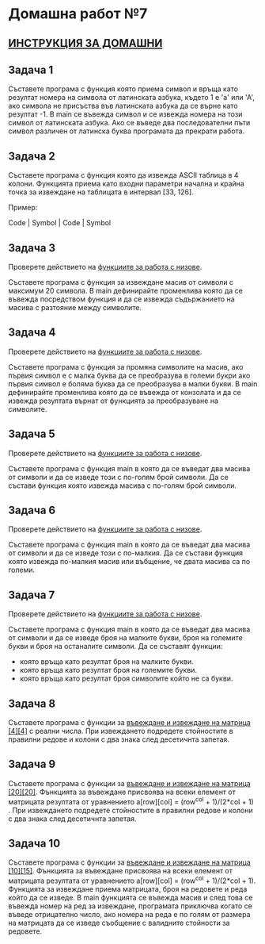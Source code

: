 # Домашна работ №7

## [ИНСТРУКЦИЯ ЗА ДОМАШНИ](README.md)

## Задача 1

Съставете програма с функция която приема символ и връща като резултат номера на символа от латинската азбука, където 1 е 'а' или 'А', ако символа не присъства във латинската азбука да се върне като резултат -1. В main се въвежда символ и се извежда номера на този символ от латинската азбука. Ако се въведе два последователни пъти символ различен от латинска буква програмата да прекрати работа.

## Задача 2

Съставете програма с функция която да извежда ASCII таблица в 4 колони. Функцията приема като входни параметри начална и крайна точка за извеждане на таблицата в интервал [33, 126].

Пример:

Code | Symbol | Code | Symbol

## Задача 3

Проверете действието на [функциите за работа с низове](Chapters&Strategies/String).

Съставете програма с функция за извеждане масив от символи с максимум 20 символа. В main дефинирайте променлива която да се въвежда посредством функция и да се извежда съдържанието на масива с разтояние между символите.

## Задача 4

Проверете действието на [функциите за работа с низове](Chapters&Strategies/String).

Съставете програма с функция за промяна символите на масив, ако първия символ е с малка буква да се преобразува в големи букри ако първия символ е боляма буква да се преобразува в малки букяи. В main дефинирайте променлива която да се въвежда от конзолата и да се извежда резултата върнат от функцията за преобразуване на символите.

## Задача 5

Проверете действието на [функциите за работа с низове](Chapters&Strategies/String).

Съставете програма с функция main в която да се въведат два масива от символи и да се изведе този с по-голям брой символи. Да се състави функция която извежда масива с по-голям брой символи.

## Задача 6

Проверете действието на [функциите за работа с низове](Chapters&Strategies/String).

Съставете програма с функция main в която да се въведат два масива от символи и да се изведе този с по-малкия. Да се състави функция която извежда по-малкия масив или въбщение, че двата масива са по големи.

## Задача 7

Проверете действието на [функциите за работа с низове](Chapters&Strategies/String).

Съставете програма с функция main в която да се въведат два масива от символи и да се изведе броя на малките букви, броя на големите букви и броя на останалите символи. Да се съставят функции:
- която връща като резултат броя на малките букви.
- която връща като резултат броя на големите букви.
- която връща като резултат броя символите който не са букви.

## Задача 8

Съставете програма с функции за [въвеждане и извеждане на матрица [4][4]](Chapters&Strategies/MultidimensionalArrays) с реални числа. При извеждането подредете стойностите в правилни редове и колони с два знака след десетичнта запетая. 

## Задача 9

Съставете програма с функции за [въвеждане и извеждане на матрица [20][20]](Chapters&Strategies/MultidimensionalArrays). Фънкцията за въвеждане присвоява на всеки елемент от матрицата резултата от уравнението a[row][col] = (row<sup>col</sup> + 1)/(2*col + 1) . При извеждането подредете стойностите в правилни редове и колони с два знака след десетичнта запетая. 

## Задача 10

Съставете програма с функции за [въвеждане и извеждане на матрица [10][15]](Chapters&Strategies/MultidimensionalArrays). Фънкцията за въвеждане присвоява на всеки елемент от матрицата резултата от уравнението a[row][col] = (row<sup>col</sup> + 1)/(2*col + 1). Функцията за извеждане приема матрицата, броя на редовете и реда който да се изведе. В main функцията се въвежда масив и след това се въвежда номер на ред за извеждане, програмата приключва когато се въведе отрицателно число, ако номера на реда е по голям от размера на матрицата да се изведе съобщение с валидните стойности за редовете.